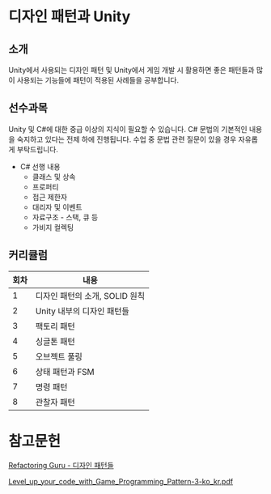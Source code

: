 # 디자인 패턴과 Unity

## 소개

Unity에서 사용되는 디자인 패턴 및 Unity에서 게임 개발 시 활용하면 좋은 패턴들과 많이 사용되는 기능들에 패턴이 적용된 사례들을 공부합니다.

## 선수과목

Unity 및 C#에 대한 중급 이상의 지식이 필요할 수 있습니다.
C# 문법의 기본적인 내용을 숙지하고 있다는 전제 하에 진행됩니다.
수업 중 문법 관련 질문이 있을 경우 자유롭게 부탁드립니다.

- C# 선행 내용
    - 클래스 및 상속
    - 프로퍼티
    - 접근 제한자
    - 대리자 및 이벤트
    - 자료구조 - 스택, 큐 등
    - 가비지 컬렉팅

## 커리큘럼

| 회차 | 내용 |
| --- | --- |
| 1 | 디자인 패턴의 소개, SOLID 원칙 |
| 2 | Unity 내부의 디자인 패턴들 |
| 3 | 팩토리 패턴 |
| 4 | 싱글톤 패턴 |
| 5 | 오브젝트 풀링 |
| 6 | 상태 패턴과 FSM |
| 7 | 명령 패턴 |
| 8 | 관찰자 패턴 |

# 참고문헌

[Refactoring Guru - 디자인 패턴들](https://refactoring.guru/ko/design-patterns)

[Level_up_your_code_with_Game_Programming_Pattern-3-ko_kr.pdf](https://prod-files-secure.s3.us-west-2.amazonaws.com/fd6b1786-b871-4b10-a1b8-a7ded10c9eb0/3e048ebb-2539-48ee-b474-206592496c4a/Level_up_your_code_with_Game_Programming_Pattern-3-ko_kr.pdf)
